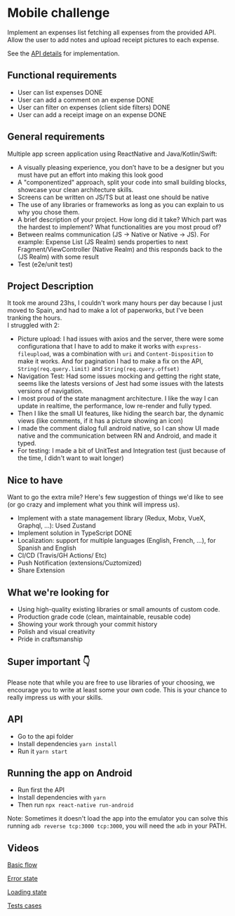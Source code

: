 # Mobile challenge

Implement an expenses list fetching all expenses from the provided API. Allow the user to add notes and upload receipt pictures to each expense.

See the [API details](https://github.com/pleo-io/mobile-challenge/tree/master/api) for implementation.

## Functional requirements

- User can list expenses DONE
- User can add a comment on an expense DONE
- User can filter on expenses (client side filters) DONE
- User can add a receipt image on an expense DONE

## General requirements

Multiple app screen application using ReactNative and Java/Kotlin/Swift:

- A visually pleasing experience, you don’t have to be a designer but you must have put an effort into making this look good
- A "componentized" approach, split your code into small building blocks, showcase your clean architecture skills.
- Screens can be written on JS/TS but at least one should be native
- The use of any libraries or frameworks as long as you can explain to us why you chose them.
- A brief description of your project. How long did it take? Which part was the hardest to implement? What functionalities are you most proud of?
- Between realms communication (JS -> Native or Native -> JS). For example: Expense List (JS Realm) sends properties to next Fragment/ViewController (Native Realm) and this responds back to the (JS Realm) with some result
- Test (e2e/unit test)

## Project Description

It took me around 23hs, I couldn't work many hours per day because I just moved to Spain, and had to make a lot of paperworks, but I've been tranking the hours.  
I struggled with 2:

- Picture upload: I had issues with axios and the server, there were some configurationa that I have to add to make it works with `express-fileupload`, was a combination with `uri` and `Content-Disposition` to make it works. And for pagination I had to make a fix on the API, `String(req.query.limit)` and `String(req.query.offset)`
- Navigation Test: Had some issues mocking and getting the right state, seems like the latests versions of Jest had some issues with the latests versions of navigation.
- I most proud of the state managment architecture. I like the way I can update in realtime, the performance, low re-render and fully typed.
- Then I like the small UI features, like hiding the search bar, the dynamic views (like comments, if it has a picture showing an icon)
- I made the comment dialog full android native, so I can show UI made native and the communication between RN and Android, and made it typed.
- For testing: I made a bit of UnitTest and Integration test (just because of the time, I didn't want to wait longer)

## Nice to have

Want to go the extra mile? Here's few suggestion of things we'd like to see (or go crazy and implement what you think will impress us).

- Implement with a state management library (Redux, Mobx, VueX, Graphql, ...): Used Zustand
- Implement solution in TypeScript DONE
- Localization: support for multiple languages (English, French, ...), for Spanish and English
- CI/CD (Travis/GH Actions/ Etc)
- Push Notification (extensions/Cuztomized)
- Share Extension

## What we're looking for

- Using high-quality existing libraries or small amounts of custom code.
- Production grade code (clean, maintainable, reusable code)
- Showing your work through your commit history
- Polish and visual creativity
- Pride in craftsmanship

## Super important 👇

Please note that while you are free to use libraries of your choosing, we encourage you to write at least some your own code. This is your chance to really impress us with your skills.

## API

- Go to the api folder
- Install dependencies `yarn install`
- Run it `yarn start`

## Running the app on Android

- Run first the API
- Install dependencies with `yarn`
- Then run `npx react-native run-android`

Note: Sometimes it doesn't load the app into the emulator you can solve this running `adb reverse tcp:3000 tcp:3000`, you will need the `adb` in your PATH.

## Videos

[Basic flow](https://github.com/gedu/users_expenses_mobile/blob/main/resources/expenses_flow.mov)

[Error state](https://github.com/gedu/users_expenses_mobile/blob/main/resources/expenses_error.mov)

[Loading state](https://github.com/gedu/users_expenses_mobile/blob/main/resources/expenses_loading.mov)

[Tests cases](https://github.com/gedu/users_expenses_mobile/blob/main/resources/tests_passed.png)
